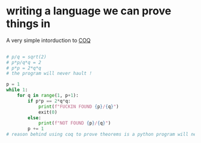 # writing a language we can prove things in 

A very simple intorduction to [COQ](https://mdnahas.github.io/doc/nahas_tutorial)

```python
 
# p/q = sqrt(2) 
# p*p/q*q = 2 
# p*p = 2*q*q 
# the program will never hault ! 

p = 1
while 1:
    for q in range(1, p+1):
        if p*p == 2*q*q:
            print(f"FUCKIN FOUND {p}/{q}")
            exit(0)
        else:
            print(f"NOT FOUND {p}/{q}")
        p += 1
# reason behind using coq to prove theorems is a python program will never hault in these conditions 
```   
